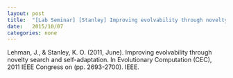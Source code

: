 ```yaml
---
layout: post
title:  "[Lab Seminar] [Stanley] Improving evolvability through novelty search and self-adaptation"
date:   2015/10/07
categories: none
---
```






Lehman, J., & Stanley, K. O. (2011, June). Improving evolvability through novelty search and self-adaptation. In Evolutionary Computation (CEC), 2011 IEEE Congress on (pp. 2693-2700). IEEE.







 

